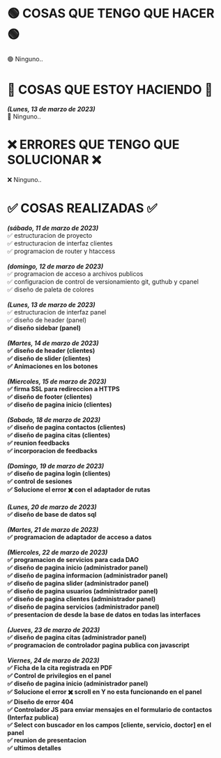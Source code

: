 # 🟢 COSAS QUE TENGO QUE HACER 🟢 <br>

🟢 Ninguno..

# 🔴 COSAS QUE ESTOY HACIENDO 🔴

<b><i>(Lunes, 13 de marzo de 2023)</i></b><br>
🔴 Ninguno..

# ❌ ERRORES QUE TENGO QUE SOLUCIONAR ❌

❌ Ninguno..

# ✅ COSAS REALIZADAS ✅

<b><i>(sábado, 11 de marzo de 2023)</i></b><br>
✅ estructuracion de proyecto<br>
✅ estructuracion de interfaz clientes<br>
✅ programacion de router y htaccess<br>
<br>
<b><i>(domingo, 12 de marzo de 2023)</i></b><br>
✅ programacion de acceso a archivos publicos<br>
✅ configuracion de control de versionamiento git, guthub y cpanel<br>
✅ diseño de paleta de colores<br>
<br>
<b><i>(Lunes, 13 de marzo de 2023)</i></b><br>
✅ estructuracion de interfaz panel<br>
✅ diseño de header (panel) <b><br>
✅ diseño sidebar (panel)<br>
<br>
<b><i>(Martes, 14 de marzo de 2023)</i></b><br>
✅ diseño de header (clientes)<br>
✅ diseño de slider (clientes)<br>
✅ Animaciones en los botones<br>
<br>
<b><i>(Miercoles, 15 de marzo de 2023)</i></b><br>
✅ firma SSL para redireccion a HTTPS <br>
✅ diseño de footer (clientes) <br>
✅ diseño de pagina inicio (clientes) <br>
<br>
<b><i>(Sabado, 18 de marzo de 2023)</i></b><br>
✅ diseño de pagina contactos (clientes) <br>
✅ diseño de pagina citas (clientes) <br>
✅ reunion feedbacks <br>
✅ incorporacion de feedbacks <br>
<br>
<b><i>(Domingo, 19 de marzo de 2023)</i></b><br>
✅ diseño de pagina login (clientes) <br>
✅ control de sesiones <br>
✅ Solucione el error ✖️ con el adaptador de rutas<br>
<br>
<b><i>(Lunes, 20 de marzo de 2023)</i></b><br>
✅ diseño de base de datos sql <br>
<br>
<b><i>(Martes, 21 de marzo de 2023)</i></b><br>
✅ programacion de adaptador de acceso a datos <br>
<br>
<b><i>(Miercoles, 22 de marzo de 2023)</i></b><br>
✅ programacion de servicios para cada DAO <br>
✅ diseño de pagina inicio (administrador panel) <br>
✅ diseño de pagina informacion (administrador panel) <br>
✅ diseño de pagina slider (administrador panel) <br>
✅ diseño de pagina usuarios (administrador panel) <br>
✅ diseño de pagina clientes (administrador panel) <br>
✅ diseño de pagina servicios (administrador panel) <br>
✅ presentacion de desde la base de datos en todas las interfaces <br>
<br>
<b><i>(Jueves, 23 de marzo de 2023)</i></b><br>
✅ diseño de pagina citas (administrador panel) <br>
✅ programacion de controlador pagina publica con javascript <br>
<br>
<b><i>Viernes, 24 de marzo de 2023)</i></b><br>
✅ Ficha de la cita registrada en PDF <br>
✅ Control de privilegios en el panel<br>
✅ diseño de pagina inicio (administrador panel) <br>
✅ Solucione el error ✖️ scroll en Y no esta funcionando en el panel<br>
✅ Diseño de error 404<br>
✅ Controlador JS para enviar mensajes en el formulario de contactos (Interfaz publica)<br>
✅ Select con buscador en los campos [cliente, servicio, doctor] en el panel <br>
✅ reunion de presentacion <br>
✅ ultimos detalles <br>
